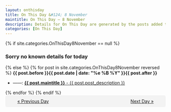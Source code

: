```yaml
---
layout: onthisday
title: On This Day &#124; 8 November
maintitle: On This Day — 8 November
description: Details for On This Day are generated by the posts added to the website so the content is subject to changes/updates over time.
categories: [On This Day]
---
```


{% if site.categories.OnThisDay8November == null %}
<h3>Sorry no known details for today</h3>
{% else %}
{% for post in site.categories.OnThisDay8November reversed %}
<strong>{{ post.before }}{{ post.date | date: "%e %B %Y" }}{{ post.after }}</strong>
<ul>
<li> ——: <a class="{{ post.class }}" href="{{ post.url }}"><strong>{{ post.maintitle }}</strong> - {{ post.post_description }}</a></li>
</ul>
{% endfor %}
{% endif %}

<div style="background-color: #f3f3f3; padding: 10px; border-radius: 5px; text-align: center; display: flex; justify-content: space-evenly;">
<a href="/onthisday/11/11-07">« Previous Day</a>
<span style="visibility:hidden;">[ Visit Leap Year February 29 ]</span>
<a href="/onthisday/11/11-09">Next Day »</a>
</div>
